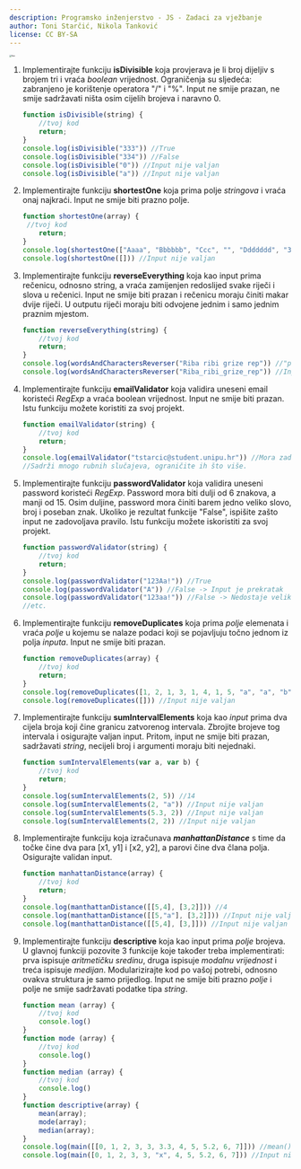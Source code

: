 ```yaml
---
description: Programsko inženjerstvo - JS - Zadaci za vježbanje
author: Toni Starčić, Nikola Tanković
license: CC BY-SA
---
```


<img src="art/fipu.png" alt="fipu" style="zoom:24%;" />



1. Implementirajte funkciju **isDivisible** koja provjerava je li broj dijeljiv s brojem tri i vraća *boolean* vrijednost. Ograničenja su sljedeća: zabranjeno je korištenje operatora "/" i "%". Input ne smije prazan, ne smije sadržavati ništa osim cijelih brojeva i naravno 0.

   ```javascript
   function isDivisible(string) {
       //tvoj kod
       return;
   }
   console.log(isDivisible("333")) //True
   console.log(isDivisible("334")) //False
   console.log(isDivisible("0")) //Input nije valjan
   console.log(isDivisible("a")) //Input nije valjan
   
   ```

   

2. Implementirajte funkciju **shortestOne** koja prima polje *stringova* i vraća onaj najkraći. Input ne smije biti prazno polje.

   ```javascript
   function shortestOne(array) {
   	//tvoj kod
       return;
   }
   console.log(shortestOne(["Aaaa", "Bbbbbb", "Ccc", "", "Ddddddd", "3"])) //3
   console.log(shortestOne([])) //Input nije valjan
   
   ```

   

3. Implementirajte funkciju **reverseEverything** koja kao input prima rečenicu, odnosno string, a vraća zamijenjen redoslijed svake riječi i slova u rečenici. Input ne smije biti prazan i rečenicu moraju činiti makar dvije riječi. U outputu riječi moraju biti odvojene jednim i samo jednim praznim mjestom.

   ```javascript
   function reverseEverything(string) {
       //tvoj kod
       return;
   }
   console.log(wordsAndCharactersReverser("Riba ribi grize rep")) //"per ezirg ibir abiR"
   console.log(wordsAndCharactersReverser("Riba_ribi_grize_rep")) //Input nije valjan
   
   ```

   

4. Implementirajte funkciju **emailValidator** koja validira uneseni email koristeći *RegExp* a vraća boolean vrijednost. Input ne smije biti prazan. Istu funkciju možete koristiti za svoj projekt.

   ```javascript
   function emailValidator(string) {
       //tvoj kod
       return;
   }
   console.log(emailValidator("tstarcic@student.unipu.hr")) //Mora zadovoljiti i ovakav input 
   //Sadrži mnogo rubnih slučajeva, ograničite ih što više.
   
   ```

   

5. Implementirajte funkciju **passwordValidator** koja validira uneseni password koristeći *RegExp*. Password mora biti dulji od 6 znakova, a manji od 15. Osim duljine, password mora činiti barem jedno veliko slovo, broj i poseban znak. Ukoliko je rezultat funkcije "False", ispišite zašto input ne zadovoljava pravilo. Istu funkciju možete iskoristiti za svoj projekt. 

   ```javascript
   function passwordValidator(string) {
       //tvoj kod
       return;
   }
   console.log(passwordValidator("123Aa!")) //True
   console.log(passwordValidator("A")) //False -> Input je prekratak
   console.log(passwordValidator("123aa!")) //False -> Nedostaje veliko slovo
   //etc.
   ```

   

6. Implementirajte funkciju **removeDuplicates** koja prima *polje* elemenata i vraća *polje* u kojemu se nalaze podaci koji se pojavljuju točno jednom iz polja *inputa*. Input ne smije biti prazan.

   ```javascript
   function removeDuplicates(array) {
       //tvoj kod
       return;
   }
   console.log(removeDuplicates([1, 2, 1, 3, 1, 4, 1, 5, "a", "a", "b", "c"])) //[1, 2, 3, 4, 5, "a", "b", "c"] 
   console.log(removeDuplicates([])) //Input nije valjan
   ```

   

7. Implementirajte funkciju **sumIntervalElements** koja kao *input* prima dva cijela broja koji čine granicu zatvorenog intervala. Zbrojite brojeve tog intervala i osigurajte valjan input. Pritom, input ne smije biti prazan, sadržavati *string*, necijeli broj i argumenti moraju biti nejednaki.

   ```javascript
   function sumIntervalElements(var a, var b) {
       //tvoj kod
       return;
   }
   console.log(sumIntervalElements(2, 5)) //14
   console.log(sumIntervalElements(2, "a")) //Input nije valjan
   console.log(sumIntervalElements(5.3, 2)) //Input nije valjan
   console.log(sumIntervalElements(2, 2)) //Input nije valjan
   
   ```

   

8. Implementirajte funkciju koja izračunava ***manhattanDistance*** s time da točke čine dva para [x1, y1] i [x2, y2], a parovi čine dva člana polja. Osigurajte validan input.

   ```javascript
   function manhattanDistance(array) {
       //tvoj kod
       return;
   }
   console.log(manthattanDistance([[5,4], [3,2]])) //4
   console.log(manthattanDistance([[5,"a"], [3,2]])) //Input nije valjan -> String nije podržan
   console.log(manthattanDistance([[5,4], [3,]])) //Input nije valjan -> Nedostaje vrijednost
   
   ```

   

9. Implementirajte funkciju **descriptive** koja kao input prima *polje* brojeva. U glavnoj funkciji pozovite 3 funkcije koje također treba implementirati: prva ispisuje *aritmetičku sredinu*, druga ispisuje *modalnu vrijednost* i treća ispisuje *medijan*. Modularizirajte kod po vašoj potrebi, odnosno ovakva struktura je samo prijedlog. Input ne smije biti prazno *polje* i polje ne smije sadržavati podatke tipa *string*.

   ```javascript
   function mean (array) {
       //tvoj kod
       console.log()
   }
   function mode (array) {
       //tvoj kod
       console.log()
   }
   function median (array) {
       //tvoj kod
       console.log()
   }
   function descriptive(array) {
       mean(array);
       mode(array);
       median(array);
   }
   console.log(main([[0, 1, 2, 3, 3, 3.3, 4, 5, 5.2, 6, 7]])) //mean() -> 3.59, mode() -> 3, median() -> 3.3
   console.log(main([0, 1, 2, 3, 3, "x", 4, 5, 5.2, 6, 7])) //Input nije valjan 
   
   ```

   





